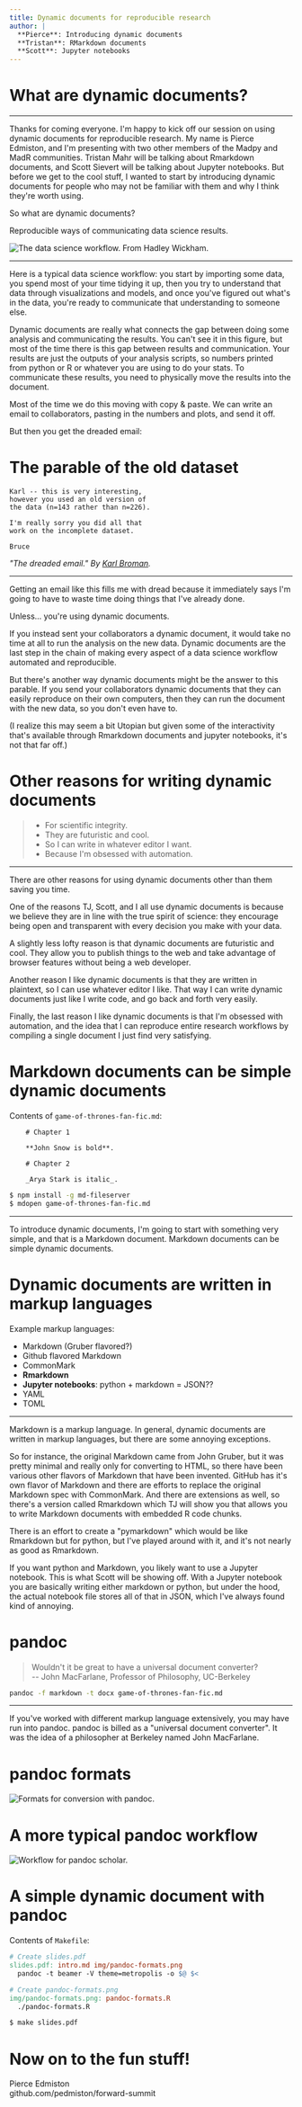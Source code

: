 ```yaml
---
title: Dynamic documents for reproducible research
author: |
  **Pierce**: Introducing dynamic documents  
  **Tristan**: RMarkdown documents  
  **Scott**: Jupyter notebooks  
---
```


# What are dynamic documents?

* * *
Thanks for coming everyone. I'm happy to kick off our session on using dynamic
documents for reproducible research. My name is Pierce Edmiston, and I'm
presenting with two other members of the Madpy and MadR communities. Tristan
Mahr will be talking about Rmarkdown documents, and Scott Sievert will be
talking about Jupyter notebooks. But before we get to the cool stuff, I wanted
to start by introducing dynamic documents for people who may not be familiar
with them and why I think they're worth using.

So what are dynamic documents?


Reproducible ways of communicating data science results.

![The data science workflow. From Hadley Wickham.](img/data-science-workflow.png)

* * *
Here is a typical data science workflow: you start by importing some data,
you spend most of your time tidying it up, then you try to understand
that data through visualizations and models, and once you've figured out
what's in the data, you're ready to communicate that understanding to someone
else.

Dynamic documents are really what connects the gap between doing some analysis
and communicating the results. You can't see it in this figure, but most of the
time there is this gap between results and communication. Your results are just
the outputs of your analysis scripts, so numbers printed from python or R or
whatever you are using to do your stats. To communicate these results, you need
to physically move the results into the document.

Most of the time we do this moving with copy & paste. We can write an email to collaborators, pasting in the numbers and plots, and send it off.

But then you get the dreaded email:


# The parable of the old dataset

```
Karl -- this is very interesting,
however you used an old version of
the data (n=143 rather than n=226).

I'm really sorry you did all that
work on the incomplete dataset.

Bruce
```

_"The dreaded email." By [Karl Broman](https://www.biostat.wisc.edu/~kbroman/presentations/repro_research_JSM2016.pdf)._

* * *
Getting an email like this fills me with dread because it immediately says I'm
going to have to waste time doing things that I've already done.

Unless... you're using dynamic documents.

If you instead sent your collaborators a dynamic document, it would take no time
at all to run the analysis on the new data. Dynamic documents are the last step
in the chain of making every aspect of a data science workflow automated and
reproducible.

But there's another way dynamic documents might be the answer to this parable.
If you send your collaborators dynamic documents that they can easily reproduce
on their own computers, then they can run the document with the new data, so you
don't even have to.

(I realize this may seem a bit Utopian but given some of the interactivity
that's available through Rmarkdown documents and jupyter notebooks, it's not
that far off.)


# Other reasons for writing dynamic documents

> - For scientific integrity.
> - They are futuristic and cool.
> - So I can write in whatever editor I want.
> - Because I'm obsessed with automation.

* * *
There are other reasons for using dynamic documents other than them saving
you time.

One of the reasons TJ, Scott, and I all use dynamic documents is because we
believe they are in line with the true spirit of science: they encourage being
open and transparent with every decision you make with your data.

A slightly less lofty reason is that dynamic documents are futuristic and cool.
They allow you to publish things to the web and take advantage of browser
features without being a web developer.

Another reason I like dynamic documents is that they are written in plaintext,
so I can use whatever editor I like. That way I can write dynamic documents
just like I write code, and go back and forth very easily.

Finally, the last reason I like dynamic documents is that I'm obsessed with
automation, and the idea that I can reproduce entire research workflows
by compiling a single document I just find very satisfying.


# Markdown documents can be simple dynamic documents

Contents of `game-of-thrones-fan-fic.md`:

```
    # Chapter 1

    **John Snow is bold**.

    # Chapter 2

    _Arya Stark is italic_.
```

```bash
$ npm install -g md-fileserver
$ mdopen game-of-thrones-fan-fic.md
```

* * *
To introduce dynamic documents, I'm going to start with something very simple,
and that is a Markdown document. Markdown documents can be simple dynamic
documents.


# Dynamic documents are written in markup languages

Example markup languages:

- Markdown (Gruber flavored?)
- Github flavored Markdown
- CommonMark
- **Rmarkdown**
- **Jupyter notebooks**: python + markdown = JSON??
- YAML
- TOML

* * *
Markdown is a markup language. In general, dynamic documents are written in
markup languages, but there are some annoying exceptions.

So for instance, the original Markdown came from John Gruber, but it was pretty
minimal and really only for converting to HTML, so there have been various other
flavors of Markdown that have been invented. GitHub has it's own flavor of
Markdown and there are efforts to replace the original Markdown spec with
CommonMark. And there are extensions as well, so there's a version called
Rmarkdown which TJ will show you that allows you to write Markdown documents
with embedded R code chunks.

There is an effort to create a "pymarkdown" which would be like Rmarkdown but for python, but I've played around with it, and it's not nearly as good as
Rmarkdown.

If you want python and Markdown, you likely want to use a Jupyter notebook. This
is what Scott will be showing off. With a Jupyter notebook you are basically
writing either markdown or python, but under the hood, the actual notebook file
stores all of that in JSON, which I've always found kind of annoying.


# pandoc

> Wouldn't it be great to have a universal document converter?  
-- John MacFarlane, Professor of Philosophy, UC-Berkeley

```bash
pandoc -f markdown -t docx game-of-thrones-fan-fic.md
```

* * *
If you've worked with different markup language extensively, you may have run
into pandoc. pandoc is billed as a "universal document converter". It was the
idea of a philosopher at Berkeley named John MacFarlane.


# pandoc formats

![Formats for conversion with pandoc.](img/pandoc-formats.png)

# A more typical pandoc workflow

![Workflow for pandoc scholar.](img/pandoc-scholar.png)

# A simple dynamic document with pandoc

Contents of `Makefile`:

```Makefile
# Create slides.pdf
slides.pdf: intro.md img/pandoc-formats.png
  pandoc -t beamer -V theme=metropolis -o $@ $<

# Create pandoc-formats.png
img/pandoc-formats.png: pandoc-formats.R
  ./pandoc-formats.R
```

```bash
$ make slides.pdf
```

# Now on to the fun stuff!

Pierce Edmiston  
github.com/pedmiston/forward-summit
